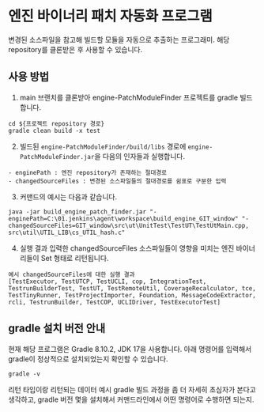 # 엔진 바이너리 패치 자동화 프로그램

변경된 소스파일을 참고해 빌드할 모듈을 자동으로 추출하는 프로그래미. 해당 repository를 클론받은 후 사용할 수 있습니다.

## 사용 방법

1. main 브랜치를 클론받아 engine-PatchModuleFinder 프로젝트를 gradle 빌드합니다.
```
cd ${프로젝트 repository 경로}
gradle clean build -x test
```
2. 빌드된 `engine-PatchModuleFinder/build/libs` 경로에 `engine-PatchModuleFinder.jar`을 다음의 인자들과 실행합니다.
```
- enginePath : 엔진 repository가 존재하는 절대경로
- changedSourceFiles : 변경된 소스파일들의 절대경로를 쉼표로 구분한 입력
```
3. 커맨드의 예시는 다음과 같습니다.
```
java -jar build_engine_patch_finder.jar "-enginePath=C:\01.jenkins\agent\workspace\build_engine_GIT_window" "-changedSourceFiles=GIT_window\src\ut\UnitTest\TestUT\TestUtMain.cpp, src\util\UTIL_LIB\cs_UTIL_hash.c"
```
4. 실행 결과
입력한 changedSourceFiles 소스파일들이 영향을 미치는 엔진 바이너리들이 Set<String> 형태로 리턴됩니다.
```
예시 changedSourceFiles에 대한 실행 결과
[TestExecutor, TestUTCP, TestUCLI, cop, IntegrationTest, TestrunBuilderTest, TestUT, TestRemoteUtil, CoverageRecalculator, tce, TestTinyRunner, TestProjectImporter, Foundation, MessageCodeExtractor, rcli, TestrunBuilder, TestCOP, UCLIDriver, TestExecutorTest]
```

## gradle 설치 버전 안내

현재 해당 프로그램은 Gradle 8.10.2, JDK 17을 사용합니다.
아래 명령어를 입력해서 gradle이 정상적으로 설치되었는지 확인할 수 있습니다.
```
gradle -v
```


리턴 타입이랑 리턴되는 데이터 예시
gradle 빌드 과정을 좀 더 자세히 
초심자가 본다고 생각하고, gradle 버전 몇을 설치해서 커맨드라인에서 어떤 명령어로 수행하면 되는지.
